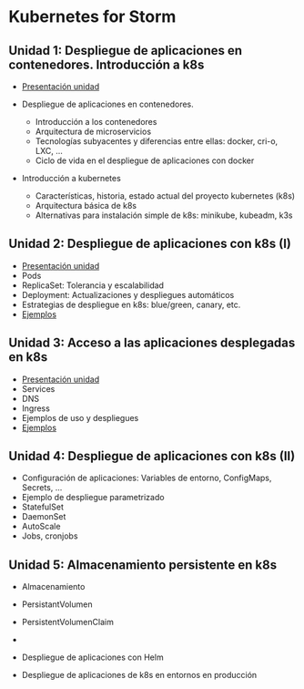 # Kubernetes for Storm

## Unidad 1: Despliegue de aplicaciones en contenedores. Introducción a k8s

* [Presentación unidad](unidad1/presentacion_unidad1.pdf)
* Despliegue de aplicaciones en contenedores.
  * Introducción a los contenedores
  * Arquitectura de microservicios
  * Tecnologías subyacentes y diferencias entre ellas: docker, cri-o, LXC, ...
  * Ciclo de vida en el despliegue de aplicaciones con docker

* Introducción a kubernetes
  * Características, historia, estado actual del proyecto kubernetes (k8s)
  * Arquitectura básica de k8s
  * Alternativas para instalación simple de k8s: minikube, kubeadm, k3s

## Unidad 2: Despliegue de aplicaciones con k8s (I)

* [Presentación unidad](unidad2/presentacion_unidad2.pdf)
* Pods
* ReplicaSet: Tolerancia y escalabilidad
* Deployment: Actualizaciones y despliegues automáticos
* Estrategias de despliegue en k8s: blue/green, canary, etc.
* [Ejemplos](unidad2/README.md)

## Unidad 3: Acceso a las aplicaciones desplegadas en k8s

* [Presentación unidad](unidad2/presentacion_unidad3.pdf)
* Services
* DNS
* Ingress
* Ejemplos de uso y despliegues
* [Ejemplos](unidad3/README.md)

## Unidad 4: Despliegue de aplicaciones con k8s (II)

* Configuración de aplicaciones: Variables de entorno, ConfigMaps, Secrets, ...
* Ejemplo de despliegue parametrizado
* StatefulSet
* DaemonSet
* AutoScale
* Jobs, cronjobs
  
 ## Unidad 5: Almacenamiento persistente en k8s
 
* Almacenamiento
* PersistantVolumen
* PersistentVolumenClaim
* 


* Despliegue de aplicaciones con Helm



* Despliegue de aplicaciones de k8s en entornos en producción
